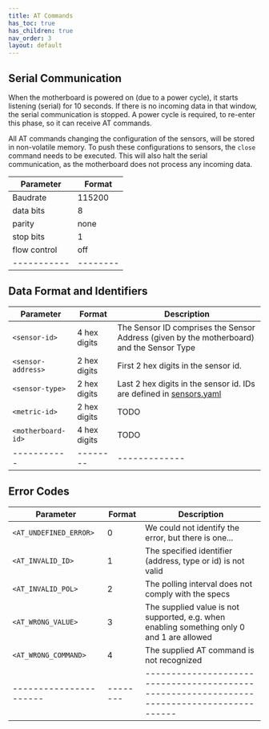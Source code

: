 ```yaml
---
title: AT Commands
has_toc: true
has_children: true
nav_order: 3
layout: default
---
```



## Serial Communication

When the motherboard is powered on (due to a power cycle), it starts listening (serial) for 10 seconds.
If there is no incoming data in that window, the serial communication is stopped.
A power cycle is required, to re-enter this phase, so it can receive AT commands.

All AT commands changing the configuration of the sensors, will be stored in non-volatile memory.
To push these configurations to sensors, the `close` command needs to be executed.
This will also halt the serial communication, as the motherboard does not process any incoming data.

| Parameter    | Format |
| ------------ | ------ |
| Baudrate     | 115200 |
| data bits    | 8      |
| parity       | none   |
| stop bits    | 1      |
| flow control | off    |
|-----------|--------|-------------|




## Data Format and Identifiers

| Parameter | Format | Description |
|-----------|--------|-------------|
| `<sensor-id>` | 4 hex digits | The Sensor ID comprises the Sensor Address (given by the motherboard) and the Sensor Type |
| `<sensor-address>` | 2 hex digits | First 2 hex digits in the sensor id. |
| `<sensor-type>` | 2 hex digits | Last 2 hex digits in the sensor id. IDs are defined in [sensors.yaml](https://github.com/dramco-iwast/sensor-description-files/blob/master/sensors.yaml) |
| `<metric-id>` | 2 hex digits |TODO |
| `<motherboard-id>` | 4 hex digits |TODO |
|-----------|--------|-------------|


## Error Codes

| Parameter              | Format   | Description                                                                                |
| ---------------------- | -------- | ------------------------------------------------------------------------------------------ |
| `<AT_UNDEFINED_ERROR>` | 0        | We could not identify the error, but there is one...                                       |
| `<AT_INVALID_ID>`      | 1        | The specified identifier (address, type or id) is not valid                                |
| `<AT_INVALID_POL>`     | 2        | The polling interval does not comply with the specs                                        |
| `<AT_WRONG_VALUE>`     | 3        | The supplied value is not supported, e.g. when enabling something only 0 and 1 are allowed |
| `<AT_WRONG_COMMAND>`   | 4        | The supplied AT command is not recognized                                                  |
| ---------------------- | -------- | ------------------------------------------------------------------------------------------ |



